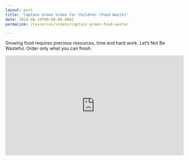 ```yaml
---
layout: post
title: 'Captain Green Video for Children (Food Waste)'
date: 2018-08-19T00:00:00.000Z
permalink: /resources/videos/captain-green-food-waste/

---
```




Growing food requires precious resources, time and hard work. Let’s Not Be Wasteful. Order only what you can finish.

<div class="bp-youtube">
      <iframe width="560" height="315" src="https://www.youtube.com/embed/IiqU5J7SNQc" frameborder="0" allow="autoplay; encrypted-media" allowfullscreen></iframe>
</div>
